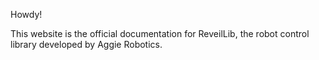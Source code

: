 Howdy!

This website is the official documentation for ReveilLib, the robot control library developed by Aggie Robotics.